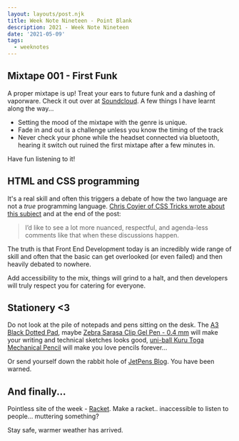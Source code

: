 ```yaml
---
layout: layouts/post.njk
title: Week Note Nineteen - Point Blank
description: 2021 - Week Note Nineteen
date: '2021-05-09'
tags:
  - weeknotes
---
```


## Mixtape 001 - First Funk

A proper mixtape is up! Treat your ears to future funk and a dashing of vaporware. Check it out over at [Soundcloud](https://soundcloud.com/user-883230249/mixtape-001-first-funk). A few things I have learnt along the way...

- Setting the mood of the mixtape with the genre is unique.
- Fade in and out is a challenge unless you know the timing of the track
- Never check your phone while the headset connected via bluetooth, hearing it switch out ruined the first mixtape after a few minutes in.

Have fun listening to it!

## HTML and CSS programming

It's a real skill and often this triggers a debate of how the two language are not a _true_ programming language. [Chris Coyier of CSS Tricks wrote about this subject](https://css-tricks.com/is-css-a-programming-language/) and at the end of the post:

> I’d like to see a lot more nuanced, respectful, and agenda-less comments like that when these discussions happen.

The truth is that Front End Development today is an incredibly wide range of skill and often that the basic can get overlooked (or even failed) and then heavily debated to nowhere.

Add accessibility to the mix, things will grind to a halt, and then developers will truly respect you for catering for everyone.

## Stationery <3

Do not look at the pile of notepads and pens sitting on the desk. The [A3 Black Dotted Pad](https://www.dotgrid.co/products/a3-dot-grid-deskpad-black), maybe [Zebra Sarasa Clip Gel Pen - 0.4 mm](https://www.amazon.co.uk/s?k=Zebra+Sarasa+Clip+Gel+Pen+-+0.4+mm&ref=nb_sb_noss) will make your writing and technical sketches looks good, [uni-ball Kuru Toga Mechanical Pencil](https://www.amazon.co.uk/uni-ball-153528584-Premium-Mechanical-Pencil/dp/B004OHNR0A/ref=sr_1_3?dchild=1&keywords=pencil+mechanical+uniball&qid=1620599064&sr=8-3) will make you love pencils forever...

Or send yourself down the rabbit hole of [JetPens Blog](https://www.jetpens.com/blog/). You have been warned.

## And finally...

Pointless site of the week - [Racket](https://racket.com). Make a racket.. inaccessible to listen to people... muttering something?

Stay safe, warmer weather has arrived.